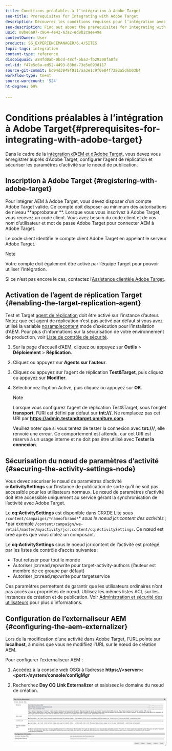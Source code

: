 ```yaml
---
title: Conditions préalables à l’intégration à Adobe Target
seo-title: Prerequisites for Integrating with Adobe Target
description: Découvrez les conditions requises pour l’intégration avec Adobe Target.
seo-description: Find out about the prerequisites for integrating with Adobe Target.
uuid: 88be6a97-c964-4e42-a3a2-ed9b2c9ee49e
contentOwner: User
products: SG_EXPERIENCEMANAGER/6.4/SITES
topic-tags: integration
content-type: reference
discoiquuid: a84fd0ab-0bcd-48cf-bba3-fb29308fa0f8
exl-id: f47e5c6a-ed52-4493-83bd-73e5e693d117
source-git-commit: bd94d3949f0117aa3e1c9f0e84f7293a5d6b03b4
workflow-type: tm+mt
source-wordcount: '524'
ht-degree: 69%

---
```


# Conditions préalables à l’intégration à Adobe Target{#prerequisites-for-integrating-with-adobe-target}

Dans le cadre de la [intégration d’AEM et d’Adobe Target](/help/sites-administering/target.md), vous devez vous enregistrer auprès d’Adobe Target, configurer l’agent de réplication et sécuriser les paramètres d’activité sur le noeud de publication.

## Inscription à Adobe Target {#registering-with-adobe-target}

Pour intégrer AEM à Adobe Target, vous devez disposer d’un compte Adobe Target valide. Ce compte doit disposer au minimum des autorisations de niveau **approbateur **. Lorsque vous vous inscrivez à Adobe Target, vous recevez un code client. Vous avez besoin du code client et de vos nom d’utilisateur et mot de passe Adobe Target pour connecter AEM à Adobe Target.

Le code client identifie le compte client Adobe Target en appelant le serveur Adobe Target.

>[!NOTE]
>
>Votre compte doit également être activé par l’équipe Target pour pouvoir utiliser l’intégration.
>
>
>Si ce n’est pas encore le cas, contactez l’[Assistance clientèle Adobe Target](https://docs.adobe.com/content/help/en/target/using/cmp-resources-and-contact-information.html).

## Activation de l’agent de réplication Target {#enabling-the-target-replication-agent}

Test et Target [agent de réplication](/help/sites-deploying/replication.md) doit être activé sur l’instance d’auteur. Notez que cet agent de réplication n’est pas activé par défaut si vous avez utilisé la variable [nosamplecontent](/help/sites-deploying/configure-runmodes.md#using-samplecontent-and-nosamplecontent) mode d’exécution pour l’installation d’AEM. Pour plus d’informations sur la sécurisation de votre environnement de production, voir [Liste de contrôle de sécurité](/help/sites-administering/security-checklist.md).

1. Sur la page d’accueil d’AEM, cliquez ou appuyez sur **Outils** > **Déploiement** > **Réplication**.
1. Cliquez ou appuyez sur **Agents sur l’auteur**.
1. Cliquez ou appuyez sur l’agent de réplication **Test&amp;Target**, puis cliquez ou appuyez sur **Modifier**.
1. Sélectionnez l’option Activé, puis cliquez ou appuyez sur **OK**.

   >[!NOTE]
   >
   >Lorsque vous configurez l’agent de réplication Test&amp;Target, sous l’onglet **transport**, l’URI est défini par défaut sur **tnt:///**. Ne remplacez pas cet URI par **https://admin.testandtarget.omniture.com**.
   >
   >Veuillez noter que si vous tentez de tester la connexion avec **tnt:///**, elle renvoie une erreur. Ce comportement est attendu, car cet URI est réservé à un usage interne et ne doit pas être utilisé avec **Tester la connexion**.

## Sécurisation du nœud de paramètres d’activité {#securing-the-activity-settings-node}

Vous devez sécuriser le nœud de paramètres d’activité **c:ActivitySettings** sur l’instance de publication de sorte qu’il ne soit pas accessible pour les utilisateurs normaux. Le nœud de paramètres d’activité doit être accessible uniquement au service gérant la synchronisation de l’activité avec Adobe Target.

Le **cq:ActivitySettings** est disponible dans CRXDE Lite sous `/content/campaigns/*nameofbrand*`* *sous le noeud jcr:content des activités ;* *par exemple `/content/campaign/we-retail/master/myactivity/jcr:content/cq:ActivitySettings`. Ce nœud est créé après que vous ciblez un composant.

Le **cq:ActivitySettings** sous le noeud jcr:content de l’activité est protégé par les listes de contrôle d’accès suivantes :

* Tout refuser pour tout le monde
* Autoriser jcr:read,rep:write pour target-activity-authors (l’auteur est membre de ce groupe par défaut)
* Autoriser jcr:read,rep:write pour targetservice

Ces paramètres permettent de garantir que les utilisateurs ordinaires n’ont pas accès aux propriétés de nœud. Utilisez les mêmes listes ACL sur les instances de création et de publication. Voir [Administration et sécurité des utilisateurs](/help/sites-administering/security.md) pour plus d’informations.

## Configuration de l’externaliseur AEM {#configuring-the-aem-externalizer}

Lors de la modification d’une activité dans Adobe Target, l’URL pointe sur **localhost**, à moins que vous ne modifiiez l’URL sur le nœud de création AEM.

Pour configurer l’externaliseur AEM :

1. Accédez à la console web OSGi à l’adresse **https://&lt;server>:&lt;port>/system/console/configMgr**
1. Recherchez **Day CQ Link Externalizer** et saisissez le domaine du nœud de création.

   ![chlimage_1-120](assets/chlimage_1-120.png)
